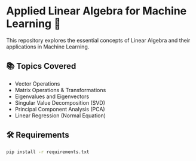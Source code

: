 # Applied Linear Algebra for Machine Learning 🚀

This repository explores the essential concepts of Linear Algebra and their applications in Machine Learning.

## 📚 Topics Covered

- Vector Operations
- Matrix Operations & Transformations
- Eigenvalues and Eigenvectors
- Singular Value Decomposition (SVD)
- Principal Component Analysis (PCA)
- Linear Regression (Normal Equation)

## 🛠️ Requirements

```bash
pip install -r requirements.txt

